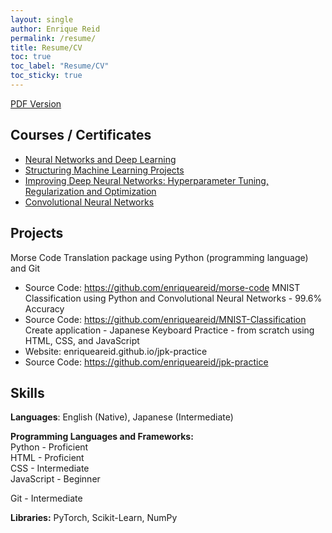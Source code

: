 ```yaml
---
layout: single
author: Enrique Reid
permalink: /resume/
title: Resume/CV
toc: true
toc_label: "Resume/CV"
toc_sticky: true
---
```

[PDF Version](/resources/enriqueareid_resume.pdf)

## Courses / Certificates
- [Neural Networks and Deep Learning](https://coursera.org/share/20490e5bf77f82d647696b68566b65fd)
- [Structuring Machine Learning Projects](https://coursera.org/share/b8587b71fbd21ea558082a45cfa418a8)
- [Improving Deep Neural Networks: Hyperparameter Tuning, Regularization and Optimization](https://coursera.org/share/178ddcceacd318a3ba2e0d7f891a9213)
- [Convolutional Neural Networks](https://coursera.org/share/aef1c75f0558c3a352b85380aa3a6b61)

## Projects
Morse Code Translation package using Python (programming language) and Git
- Source Code: https://github.com/enriqueareid/morse-code
MNIST Classification using Python and Convolutional Neural Networks - 99.6% Accuracy
- Source Code: https://github.com/enriqueareid/MNIST-Classification
Create application - Japanese Keyboard Practice - from scratch using HTML, CSS, and JavaScript
- Website: enriqueareid.github.io/jpk-practice
- Source Code: https://github.com/enriqueareid/jpk-practice

## Skills
**Languages**: English (Native), Japanese (Intermediate)

**Programming Languages and Frameworks:**\
Python - Proficient\
HTML - Proficient\
CSS - Intermediate\
JavaScript - Beginner

Git - Intermediate

**Libraries:** PyTorch, Scikit-Learn, NumPy
